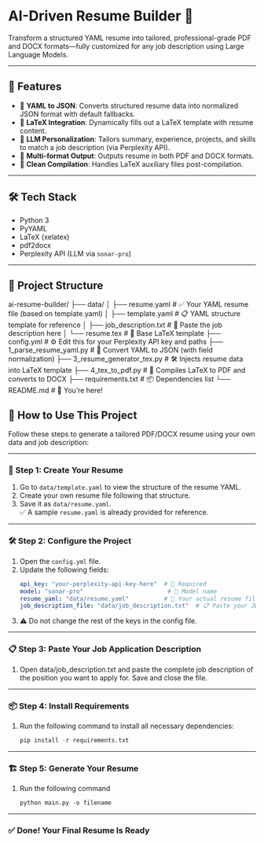 # AI-Driven Resume Builder 🚀

Transform a structured YAML resume into tailored, professional-grade PDF and DOCX formats—fully customized for any job description using Large Language Models.

---

## 📌 Features

- 🧩 **YAML to JSON**: Converts structured resume data into normalized JSON format with default fallbacks.
- 🎨 **LaTeX Integration**: Dynamically fills out a LaTeX template with resume content.
- 🧠 **LLM Personalization**: Tailors summary, experience, projects, and skills to match a job description (via Perplexity API).
- 📄 **Multi-format Output**: Outputs resume in both PDF and DOCX formats.
- 🧹 **Clean Compilation**: Handles LaTeX auxiliary files post-compilation.

---

## 🛠️ Tech Stack

- Python 3
- PyYAML
- LaTeX (xelatex)
- pdf2docx
- Perplexity API (LLM via `sonar-pro`)

---

## 📁 Project Structure

ai-resume-builder/
├── data/
│   ├── resume.yaml              # ✅ Your YAML resume file (based on template.yaml)
│   ├── template.yaml            # 📋 YAML structure template for reference
│   ├── job_description.txt      # 📝 Paste the job description here
│   └── resume.tex               # 🎨 Base LaTeX template
├── config.yml                   # ⚙️ Edit this for your Perplexity API key and paths
├── 1_parse_resume_yaml.py       # 🔁 Convert YAML to JSON (with field normalization)
├── 3_resume_generator_tex.py    # 🛠️ Injects resume data into LaTeX template
├── 4_tex_to_pdf.py              # 📄 Compiles LaTeX to PDF and converts to DOCX
├── requirements.txt             # 📦 Dependencies list
└── README.md                    # 📘 You’re here!


## 🚀 How to Use This Project

Follow these steps to generate a tailored PDF/DOCX resume using your own data and job description:

---

### 🧩 Step 1: Create Your Resume

1. Go to `data/template.yaml` to view the structure of the resume YAML.
2. Create your own resume file following that structure.
3. Save it as `data/resume.yaml`.  
   ✅ A sample `resume.yaml` is already provided for reference.

---

### 🛠️ Step 2: Configure the Project

1. Open the `config.yml` file.
2. Update the following fields:
   ```yaml
   api_key: "your-perplexity-api-key-here"  # 🔑 Required
   model: "sonar-pro"                        # 🧠 Model name
   resume_yaml: "data/resume.yaml"          # 📄 Your actual resume file
   job_description_file: "data/job_description.txt"  # 📋 Paste your JD here
3. ⚠️ Do not change the rest of the keys in the config file.

---

### 📋 Step 3: Paste Your Job Application Description

1. Open data/job_description.txt and paste the complete job description of the position you want to apply for. Save and close the file.

---

### 📦 Step 4: Install Requirements

1. Run the following command to install all necessary dependencies:
    ```python
    pip install -r requirements.txt

---

### 🏗️ Step 5: Generate Your Resume

1. Run the following command
    ```python
    python main.py -o filename

---

### ✅ Done! Your Final Resume Is Ready
